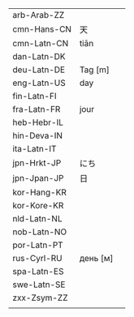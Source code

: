 | | | |
|-|-|-|
| arb-Arab-ZZ |  |  |
| cmn-Hans-CN | 天 |  |
| cmn-Latn-CN | tiān |  |
| dan-Latn-DK |  |  |
| deu-Latn-DE | Tag [m] |  |
| eng-Latn-US | day |  |
| fin-Latn-FI |  |  |
| fra-Latn-FR | jour |  |
| heb-Hebr-IL |  |  |
| hin-Deva-IN |  |  |
| ita-Latn-IT |  |  |
| jpn-Hrkt-JP | に​ち |  |
| jpn-Jpan-JP | 日 |  |
| kor-Hang-KR |  |  |
| kor-Kore-KR |  |  |
| nld-Latn-NL |  |  |
| nob-Latn-NO |  |  |
| por-Latn-PT |  |  |
| rus-Cyrl-RU | день [м] |  |
| spa-Latn-ES |  |  |
| swe-Latn-SE |  |  |
| zxx-Zsym-ZZ |  |  |
|  |  |  |
